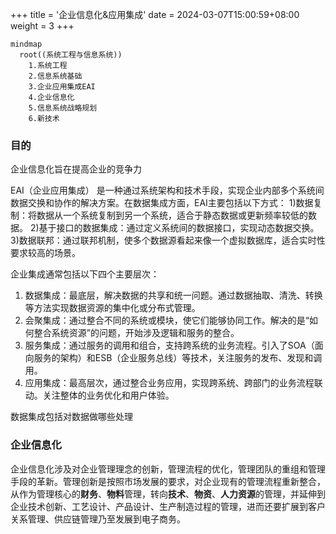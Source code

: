+++
title = '企业信息化&应用集成'
date = 2024-03-07T15:00:59+08:00
weight = 3
+++

```mermaid
mindmap
  root((系统工程与信息系统))
    1.系统工程
    2.信息系统基础
    3.企业应用集成EAI
    4.企业信息化
    5.信息系统战略规划
    6.新技术
```

### 目的
企业信息化旨在提高企业的竞争力


EAI（企业应用集成） 是一种通过系统架构和技术手段，实现企业内部多个系统间数据交换和协作的解决方案。在数据集成方面，EAI主要包括以下方式：
1)数据复制：将数据从一个系统复制到另一个系统，适合于静态数据或更新频率较低的数据。
2)基于接口的数据集成：通过定义系统间的数据接口，实现动态数据交换。
3)数据联邦：通过联邦机制，使多个数据源看起来像一个虚拟数据库，适合实时性要求较高的场景。


企业集成通常包括以下四个主要层次：
1. 数据集成：最底层，解决数据的共享和统一问题。通过数据抽取、清洗、转换等方法实现数据资源的集中化或分布式管理。
2. 会聚集成：通过整合不同的系统或模块，使它们能够协同工作。解决的是“如何整合系统资源”的问题，开始涉及逻辑和服务的整合。
3. 服务集成：通过服务的调用和组合，支持跨系统的业务流程。引入了SOA（面向服务的架构）和ESB（企业服务总线）等技术，关注服务的发布、发现和调用。
4. 应用集成：最高层次，通过整合业务应用，实现跨系统、跨部门的业务流程联动。关注整体的业务优化和用户体验。

数据集成包括对数据做哪些处理




### 企业信息化
企业信息化涉及对企业管理理念的创新，管理流程的优化，管理团队的重组和管理手段的革新。管理创新是按照市场发展的要求，对企业现有的管理流程重新整合，从作为管理核心的**财务**、**物料**管理，转向**技术**、**物资**、**人力资源**的管理，并延伸到企业技术创新、工艺设计、产品设计、生产制造过程的管理，进而还要扩展到客户关系管理、供应链管理乃至发展到电子商务。
